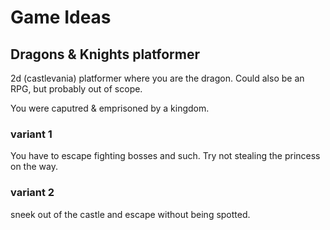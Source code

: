 # Game Ideas

## Dragons & Knights platformer

2d (castlevania) platformer where you are the dragon.
Could also be an RPG, but probably out of scope.

You were caputred & emprisoned by a kingdom. 

### variant 1
You have to escape fighting bosses and such. Try not stealing the princess on the way.


### variant 2
sneek out of the castle and escape without being spotted.
